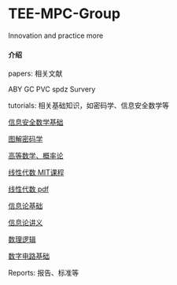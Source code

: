 # TEE-MPC-Group
Innovation and practice more


#### 介绍
papers: 相关文献 <br/>

ABY
GC
PVC
spdz
Survery

tutorials: 相关基础知识，如密码学、信息安全数学等  <br/>


[信息安全数学基础](https://github.com/ayanamists/Math-basis-for-Infomation-Security/blob/master/%E4%BF%A1%E6%81%AF%E5%AE%89%E5%85%A8%E6%95%B0%E5%AD%A6%E5%9F%BA%E7%A1%80%20%E7%AC%AC2%E7%89%88.pdf)

[图解密码学](https://github.com/anzhihe/Free-Web-Books/blob/master/book/%E5%9B%BE%E8%A7%A3%E5%AF%86%E7%A0%81%E6%8A%80%E6%9C%AF%20%E7%AC%AC%E4%B8%89%E7%89%88.pdf)

[高等数学、概率论](https://github.com/jcnlp/books/tree/master/math)

[线性代数 MIT课程](https://github.com/zlotus/notes-linear-algebra)

[线性代数 pdf ](https://github.com/Angious/PDFbooks/tree/master/%E7%BA%BF%E6%80%A7%E4%BB%A3%E6%95%B0)

[信息论基础](http://home.ustc.edu.cn/~yang96/Elements_of_Information_Theory-second_edition.pdf)

[信息论讲义](http://home.ustc.edu.cn/~kunzhao/TA/ch1-2.pdf)


[数理逻辑](https://yiqinnju.github.io/course/MathLogic/Slides/book.pdf)

[数字电路基础](https://github.com/kevicki/MCU/blob/master/%E3%80%8A%E6%95%B0%E5%AD%97%E7%94%B5%E5%AD%90%E6%8A%80%E6%9C%AF%E5%9F%BA%E7%A1%80%E3%80%8B%E9%98%8E%E7%9F%B3%20%20%E7%AC%AC%E4%BA%94%E7%89%88.pdf)



Reports: 报告、标准等  <br/>
